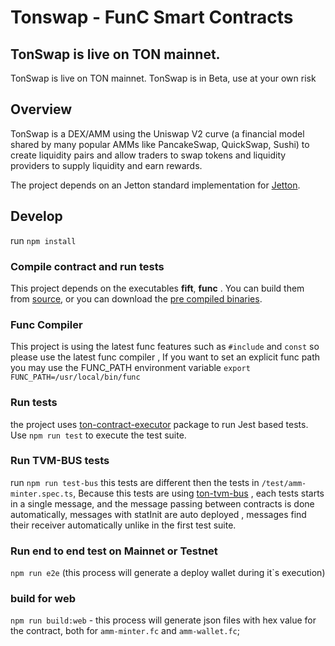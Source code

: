 # Tonswap - FunC Smart Contracts

## TonSwap is live on TON mainnet.

TonSwap is live on TON mainnet. TonSwap is in Beta, use at your own risk

## Overview

TonSwap is a DEX/AMM using the Uniswap V2 curve (a financial model shared by many popular AMMs like PancakeSwap, QuickSwap, Sushi) to create liquidity pairs and allow traders to swap tokens and liquidity providers to supply liquidity and earn rewards.

The project depends on an Jetton standard implementation for [Jetton](https://github.com/ton-blockchain/token-contract/tree/jettons/ft).

## Develop

run `npm install`

### Compile contract and run tests

This project depends on the executables **fift**, **func** . You can build them from [source](https://ton.org/docs/#/howto/getting-started), or you can download the [pre compiled binaries](https://github.com/ton-defi-org/ton-binaries/releases).

### Func Compiler

This project is using the latest func features such as `#include` and `const` so please use the latest func compiler ,
If you want to set an explicit func path you may use the FUNC_PATH environment variable `export FUNC_PATH=/usr/local/bin/func`

### Run tests

the project uses [ton-contract-executor](https://github.com/tonwhales/ton-contract-executor) package to run Jest based tests.
Use `npm run test` to execute the test suite.

### Run TVM-BUS tests

run `npm run test-bus` 
this tests are different then the tests in `/test/amm-minter.spec.ts`, 
Because this tests are using [ton-tvm-bus](https://github.com/ton-defi-org/ton-tvm-bus) , each tests starts in a single message, and the message passing between contracts is done automatically, messages with statInit are auto deployed , messages find their receiver automatically unlike in the first test suite.


### Run end to end test on Mainnet or Testnet

`npm run e2e` (this process will generate a deploy wallet during it`s execution)

### build for web 

`npm run build:web` - this process will generate json files with hex value for the contract, both for `amm-minter.fc` and `amm-wallet.fc`;
